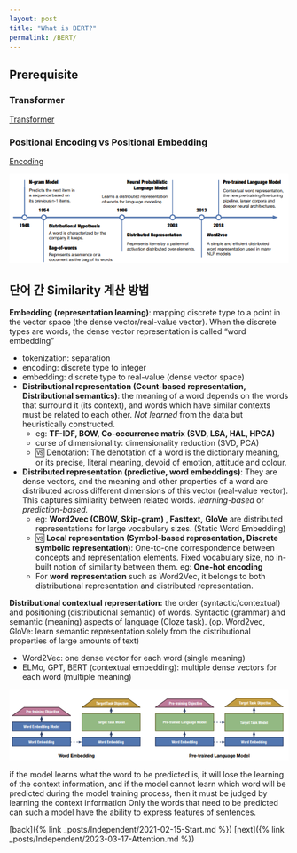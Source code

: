 ```yaml
---
layout: post
title: "What is BERT?"
permalink: /BERT/
---
```


## Prerequisite
### Transformer
[Transformer](https://towardsdatascience.com/an-intuitive-explanation-of-self-attention-4f72709638e1)

### Positional Encoding vs Positional Embedding
[Encoding](https://towardsdatascience.com/master-positional-encoding-part-i-63c05d90a0c3)

![Chronicle](_posts/Independent/Chronicle.png)

## 단어 간 Similarity 계산 방법

**Embedding (representation learning)**: mapping discrete type to a point in the vector space (the dense vector/real-value vector). When the discrete types are words, the dense vector representation is called “word embedding”

- tokenization: separation
- encoding: discrete type to integer
- embedding: discrete type to real-value (dense vector space)
- **Distributional representation (Count-based representation, Distributional semantics)**: the meaning of a word depends on the words that surround it (its context), and words which have similar contexts must be related to each other. *Not learned* from the data but heuristically constructed.
    - eg: **TF-IDF, BOW, Co-occurrence matrix (SVD, LSA, HAL, HPCA)**
    - curse of dimensionality: dimensionality reduction (SVD, PCA)
    - 🆚 Denotation: The denotation of a word is the dictionary meaning, or its precise, literal meaning, devoid of emotion, attitude and colour.
- **Distributed representation (predictive, word embeddings)**: They are dense vectors, and the meaning and other properties of a word are distributed across different dimensions of this vector (real-value vector). This captures similarity between related words. *learning-based* or *prediction-based.*
    - eg: **Word2vec (CBOW, Skip-gram) , Fasttext,** **GloVe** are distributed representations for large vocabulary sizes. (Static Word Embedding)
    - 🆚 **Local representation (Symbol-based representation, Discrete symbolic representation)**: One-to-one correspondence between concepts and representation elements. Fixed vocabulary size, no in-built notion of similarity between them. eg:  **One-hot encoding**
    - For **word representation** such as Word2Vec, it belongs to both distributional representation and distributed representation.

**Distributional contextual representation:** the order (syntactic/contextual) and positioning (distributional semantic) of words. Syntactic (grammar) and semantic (meaning) aspects of language (Cloze task). (op. Word2vec, GloVe: learn semantic representation solely from the distributional properties of large amounts of text)

- Word2Vec: one dense vector for each word (single meaning)
- ELMo, GPT, BERT (contextual embedding): multiple dense vectors for each word (multiple meaning)

![LagugaeModel](_posts/Independent/LanguageModel.png)

if the model learns what the word to be predicted is, it will lose the learning of the context information, and if the model cannot learn which word will be predicted during the model training process, then it must be judged by learning the context information Only the words that need to be predicted can such a model have the ability to express features of sentences.

[back]({% link _posts/Independent/2021-02-15-Start.md %})
[next]({% link _posts/Independent/2023-03-17-Attention.md %})